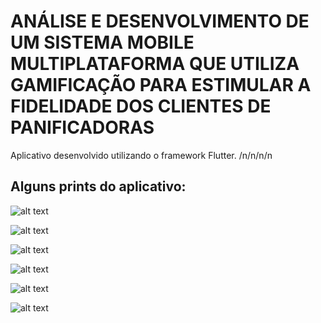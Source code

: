 # ANÁLISE E DESENVOLVIMENTO DE UM SISTEMA MOBILE MULTIPLATAFORMA QUE UTILIZA GAMIFICAÇÃO PARA ESTIMULAR A FIDELIDADE DOS CLIENTES DE PANIFICADORAS



Aplicativo desenvolvido utilizando o framework Flutter.
/n/n/n/n


## Alguns prints do aplicativo:

![alt text](https://github.com/ArielMota/AppFlutterTCC/blob/master/assets/images/print_do_app/tela_welcome.jpg?raw=true)

![alt text](https://github.com/ArielMota/AppFlutterTCC/blob/master/assets/images/print_do_app/logincli.jpg?raw=true)

![alt text](https://github.com/ArielMota/AppFlutterTCC/blob/master/assets/images/print_do_app/cadastrocli.jpg?raw=true)

![alt text](https://github.com/ArielMota/AppFlutterTCC/blob/master/assets/images/print_do_app/alterar_senha.jpg?raw=true)

![alt text](https://github.com/ArielMota/AppFlutterTCC/blob/master/assets/images/print_do_app/historico_ganhadores.jpg?raw=true)

![alt text](https://github.com/ArielMota/AppFlutterTCC/blob/master/assets/images/print_do_app/printChatbot.jpg?raw=true)
